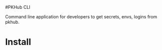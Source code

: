 #PKHub CLI

Command line application for developers to get secrets, envs, logins from pkhub.

# Install



